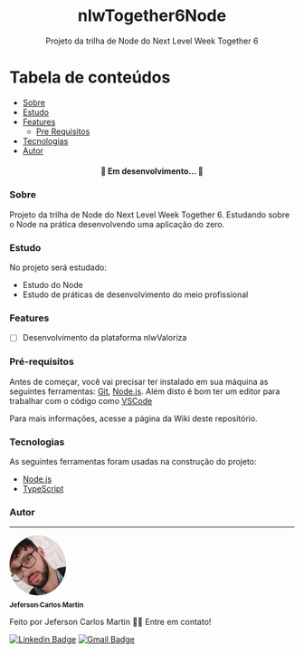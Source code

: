 <h1 align="center">nlwTogether6Node</h1>
<p align="center">Projeto da trilha de Node do Next Level Week Together 6</p>

Tabela de conteúdos
=================
<!--ts-->
   * [Sobre](#sobre)
   * [Estudo](#estudo)
   * [Features](#features)
      * [Pre Requisitos](#pré-requisitos)
   * [Tecnologias](#tecnologias)
   * [Autor](#autor)
<!--te-->

<h4 align="center"> 
	🚧  Em desenvolvimento...  🚧
</h4>

### Sobre

Projeto da trilha de Node do Next Level Week Together 6. Estudando sobre o Node na prática desenvolvendo uma aplicação do zero.

### Estudo

No projeto será estudado:
- Estudo do Node
- Estudo de práticas de desenvolvimento do meio profissional

### Features

- [ ] Desenvolvimento da plataforma nlwValoriza

### Pré-requisitos

Antes de começar, você vai precisar ter instalado em sua máquina as seguintes ferramentas:
[Git](https://git-scm.com), [Node.js](https://nodejs.org/en/).
Além disto é bom ter um editor para trabalhar com o código como [VSCode](https://code.visualstudio.com/)

Para mais informações, acesse a página da Wiki deste repositório.

### Tecnologias

As seguintes ferramentas foram usadas na construção do projeto:

- [Node.js](https://nodejs.org/en/)
- [TypeScript](https://www.typescriptlang.org/)

### Autor
---

<a href="https://www.linkedin.com/in/jefcmn/">
 <img style="border-radius: 50%;" src="./github/photo.jpeg" width="100px;" alt=""/>
 <br />
 <sub><b>Jeferson Carlos Martin</b></sub></a> <a href="https://www.linkedin.com/in/jefcmn/" title="LinkedIn"></a>


Feito por Jeferson Carlos Martin 👋🏽 Entre em contato!

[![Linkedin Badge](https://img.shields.io/badge/-Jefersoncmn-blue?style=flat-square&logo=Linkedin&logoColor=white&link=https://www.linkedin.com/in/jefcmn/)](https://www.linkedin.com/in/jefcmn/) 
[![Gmail Badge](https://img.shields.io/badge/-jefersoncmnn@gmail.com-c14438?style=flat-square&logo=Gmail&logoColor=white&link=mailto:tgmarinho@gmail.com)](mailto:jefersoncmnn@gmail.com)

